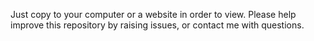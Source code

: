 Just copy to your computer or a website in order to view.
Please help improve this repository by raising issues, or contact me with questions.
